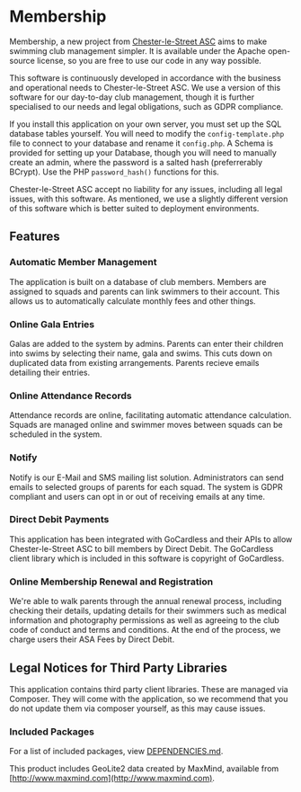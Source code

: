 # Membership
Membership, a new project from [Chester-le-Street
ASC](https://www.chesterlestreetasc.co.uk/) aims to make swimming club
management simpler. It is available under the Apache open-source license, so you
 are free to use our code in any way possible.

This software is continuously developed in accordance with the business and
operational needs to Chester-le-Street ASC. We use a version of this software
for our day-to-day club management, though it is further specialised to our
needs and legal obligations, such as GDPR compliance.

If you install this application on your own server, you must set up the SQL
database tables yourself. You will need to modify the `config-template.php`
file to connect to your database and rename it `config.php`. A Schema is
provided for setting up your Database, though you will need to manually create
an admin, where the password is a salted hash (preferrerably BCrypt). Use the
PHP `password_hash()` functions for this.

Chester-le-Street ASC accept no liability for any issues, including all legal
issues, with this software. As mentioned, we use a slightly different version
of this software which is better suited to deployment environments.

## Features
### Automatic Member Management
The application is built on a database of club members. Members are assigned to
squads and parents can link swimmers to their account. This allows us to
automatically calculate monthly fees and other things.

### Online Gala Entries
Galas are added to the system by admins. Parents can enter their children into
swims by selecting their name, gala and swims. This cuts down on duplicated data
 from existing arrangements. Parents recieve emails detailing their entries.

### Online Attendance Records
Attendance records are online, facilitating automatic attendance calculation.
Squads are managed online and swimmer moves between squads can be scheduled in
the system.

### Notify
Notify is our E-Mail and SMS mailing list solution. Administrators can send
emails to selected groups of parents for each squad. The system is GDPR
compliant and users can opt in or out of receiving emails at any time.

### Direct Debit Payments
This application has been integrated with GoCardless and their APIs to allow
Chester-le-Street ASC to bill members by Direct Debit. The GoCardless client
library which is included in this software is copyright of GoCardless.

### Online Membership Renewal and Registration
We're able to walk parents through the annual renewal process, including
checking their details, updating details for their swimmers such as medical
information and photography permissions as well as agreeing to the club code of
conduct and terms and conditions. At the end of the process, we charge users
their ASA Fees by Direct Debit.

## Legal Notices for Third Party Libraries

This application contains third party client libraries. These are managed via
Composer. They will come with the application, so we recommend that you do not
update them via composer yourself, as this may cause issues.

### Included Packages

For a list of included packages, view [DEPENDENCIES.md](./DEPENDENCIES.md).

This product includes GeoLite2 data created by MaxMind, available from
[http://www.maxmind.com](http://www.maxmind.com).
